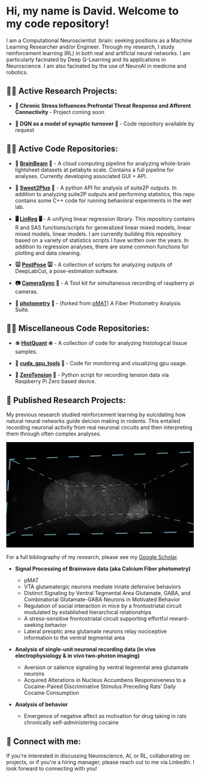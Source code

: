 <h1> Hi, my name is David. Welcome to my code repository! </h1>
I am a Computational Neuroscientist :brain: seeking positions as a Machine Learning Researcher and/or Engineer. Through my research, I study reinforcement learning (RL) in both real and artificial neural networks. I am particularly facinated by Deep Q-Learning and its applications in Neuroscience. I am also facinated by the use of NeuroAI in medicine and robotics. 

<h2> 👨‍🔬 Active Research Projects:</h2>

- <b> 🥼 Chronic Stress Influences Prefrontal Threat Response and Afferent Connectivity </b> - Project coming soon

- <b> 🤖 DQN as a model of synaptic turnover 🤖 </b> - Code repository available by request

<h2>👨‍💻 Active Code Repositories:</h2>

- <b> 🔦 [BrainBeam](https://github.com/DJESTRIN/BrainBeam) 🔦</b> - A cloud computing pipeline for analyzing whole-brain lightsheet datasets at petabyte scale. Contains a full pipeline for analyses. Currently developing associated GUI + API.

- <b> 🔬 [Sweet2Plus](https://github.com/DJESTRIN/Sweet2Plus) 🔬</b> - A python API for analysis of suite2P outputs. In addition to analyzing suite2P outputs and performing statistics, this repo contains some C++ code for running behavioral experiments in the wet lab. 

- <b> 🖥️ [LinReg](https://github.com/DJESTRIN/LinReg) 🖥️ </b> - A unifying linear regression library. This repository contains R and SAS functions/scripts for generalized linear mixed models, linear mixed models, linear models. I am currently building this repository based on a variety of statistics scripts I have written over the years. In addition to regression analyses, there are some common functions for plotting and data cleaning. 
 
- <b> 🐭 [PostPose](https://github.com/DJESTRIN/PostPose) 🐭 </b> - A collection of scripts for analyzing outputs of DeepLabCut, a pose-estimation software.

- <b> 📷 [CameraSync](https://github.com/DJESTRIN/CameraSync) 📸 </b> - A Tool kit for simultaneous recording of raspberry pi cameras. 
 
- <b> 🌊 [photometry](https://github.com/DJESTRIN/photometry) 🌊 </b> - (forked from [pMAT](https://github.com/djamesbarker/pMAT)) A Fiber Photometry Analysis Suite.

<h2>👨‍💻 Miscellaneous Code Repositories: </h2>

- <b> ☣️ [HistQuant](https://github.com/DJESTRIN/HistQuant) ☣️ </b> - A collection of code for analyzing histological tissue samples. 

- <b> 🛞 [cuda_gpu_tools](https://github.com/DJESTRIN/cuda_gpu_tools) 🛞  </b> - Code for monitoring and visualizing gpu usage.  
 
- <b> 🐶 [ZeroTension](https://github.com/DJESTRIN/ZeroTension) 🐶 </b> - Python script for recording tension data via Raspberry Pi Zero based device. 

<h2>📰 Published Research Projects: </h2>
My previous research studied reinforcement learning by eulcidating how natural neural networks guide deicion making in rodents. This entailed recording neuronal activity from real neuronal circuits and then interpreting them through often complex analyses. 

<p float="center">
  <img src="https://github.com/DJESTRIN/DJESTRIN/blob/main/brain_image.png" width="500"/>
</p>

For a full bibliography of my research, please see my [Google Scholar](https://scholar.google.com/citations?user=VxAgC3wAAAAJ&hl=en).  

- <b> Signal Processing of Brainwave data (aka Calcium Fiber photometry) </b>
  - pMAT
  - VTA glutamatergic neurons mediate innate defensive behaviors
  - Distinct Signaling by Ventral Tegmental Area Glutamate, GABA, and Combinatorial Glutamate-GABA Neurons in Motivated Behavior
  - Regulation of social interaction in mice by a frontostriatal circuit modulated by established hierarchical relationships
  - A stress-sensitive frontostriatal circuit supporting effortful reward-seeking behavior
  - Lateral preoptic area glutamate neurons relay nociceptive information to the ventral tegmental area

- <b> Analysis of single-unit neuronal recording data (in vivo electrophysiology & in vivo two-photon imaging) </b>
  - Aversion or salience signaling by ventral tegmental area glutamate neurons
  - Acquired Alterations in Nucleus Accumbens Responsiveness to a Cocaine-Paired Discriminative Stimulus Preceding Rats’ Daily Cocaine Consumption
 
- <b> Analysis of behavior </b>
  - Emergence of negative affect as motivation for drug taking in rats chronically self-administering cocaine  

<h2> 🤳 Connect with me:</h2>
If you're interested in discussing Neuroscience, AI, or RL, collaborating on projects, or if you're a hiring manager, please reach out to me via LinkedIn. I look forward to connecting with you!

